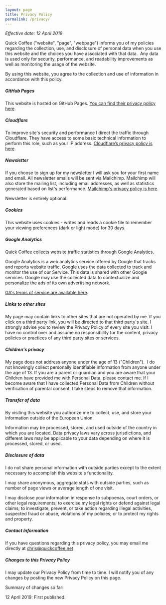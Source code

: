 ```yaml
---
layout: page
title: Privacy Policy
permalink: /privacy/
---
```


*Effective date: 12 April 2019*

Quick Coffee ("website", "page", "webpage") informs you of my policies regarding the collection, use, and disclosure of personal data when you use this website and the choices you have associated with that data.
​
Any data is used only for security, performance, and readability improvements as well as monitoring the usage of the website.

By using this website, you agree to the collection and use of information in accordance with this policy.

##### GitHub Pages
This website is hosted on GitHub Pages. [You can find their privacy policy here](https://help.github.com/en/articles/github-privacy-statement).

##### Cloudflare
To improve site's security and performance I direct the traffic through Cloudflare. They have access to some basic technical information to perform this role, such as your IP address. [Cloudflare’s privacy policy is here](https://www.cloudflare.com/privacypolicy/).

##### Newsletter
If you choose to sign up for my newsletter I will ask you for your first name and email. All newsletter emails will be sent via Mailchimp. Mailchimp will also store the mailing list, including email addresses, as well as statistics generated based on list's performance.
[Mailchimp's privacy policy is here](https://mailchimp.com/legal/privacy/).

Newsletter is entirely optional.

##### Cookies
This website uses cookies - writes and reads a cookie file to remember your viewing preferences (dark or light mode) for 30 days.

##### Google Analytics
Quick Coffee collects website traffic statistics through Google Analytics.

Google Analytics is a web analytics service offered by Google that tracks and reports website traffic. Google uses the data collected to track and monitor the use of our Service. This data is shared with other Google services. Google may use the collected data to contextualize and personalize the ads of its own advertising network.

[GA's terms of service are available here](https://www.google.com/analytics/terms/us.html).

##### Links to other sites
My page may contain links to other sites that are not operated by me. If you click on a third party link, you will be directed to that third party's site. I strongly advise you to review the Privacy Policy of every site you visit. I have no control over and assume no responsibility for the content, privacy policies or practices of any third party sites or services.

##### Children's privacy
My page does not address anyone under the age of 13 ("Children").
​
I do not knowingly collect personally identifiable information from anyone under the age of 13. If you are a parent or guardian and you are aware that your Children have provided me with Personal Data, please contact me. If I become aware that I have collected Personal Data from Children without verification of parental consent, I take steps to remove that information.

##### Transfer of data
By visiting this website you authorize me to collect, use, and store your information outside of the European Union.

Information may be processed, stored, and used outside of the country in which you are located. Data privacy laws vary across jurisdictions, and different laws may be applicable to your data depending on where it is processed, stored, or used.
​
##### Disclosure of data

I do not share personal information with outside parties except to the extent necessary to accomplish this website's functionality.

I may share anonymous, aggregate stats with outside parties, such as number of page views or average length of one visit.

I may disclose your information in response to subpoenas, court orders, or other legal requirements; to exercise my legal rights or defend against legal claims; to investigate, prevent, or take action regarding illegal activities, suspected fraud or abuse, violations of my policies; or to protect my rights and property.

##### Contact Information
If you have questions regarding this privacy policy, you may email me directly at chris@quickcoffee.net
​
##### Changes to this Privacy Policy
I may update our Privacy Policy from time to time. I will notify you of any changes by posting the new Privacy Policy on this page.

Summary of changes so far:

12 April 2019: First published.
